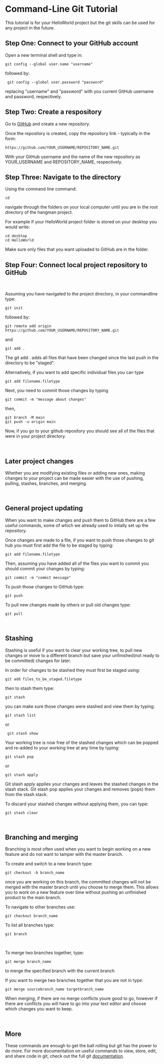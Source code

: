 # Command-Line Git Tutorial 

This tutorial is for your HelloWorld project but the git skills can be used for any project in the future. 
<br>

## Step One: Connect to your GitHub account

Open a new terminal shell and type in: 

    git config --global user.name "username"

followed by:

     git config --global user.password "password"

replacing "username" and "password" with you current GitHub username and password, respectively. 

## Step Two: Create a respository

Go to [GitHub](https://github.com/new) and create a new repository.

Once the repository is created, copy the repository link - typically in the form:


    https://github.com/YOUR_USERNAME/REPOSITORY_NAME.git


With your GitHub username and the name of the new repository as YOUR_USERNAME and REPOSITORY_NAME, respectively. 

## Step Three: Navigate to the directory

Using the command line command:

    cd

navigate through the folders on your local computer until you are in the root directory of the hangman project. 

For example if your HelloWorld project folder is stored on your desktop you would write: 

    cd desktop
    cd HelloWorld

Make sure only files that you want uploaded to GitHub are in the folder.
    
## Step Four: Connect local project repository to GitHub

</br>

Assuming you have navigated to the project directory, in your commandline type:

    git init

followed by:
    
    git remote add origin https://github.com/YOUR_USERNAME/REPOSITORY_NAME.git

 and 
    
    git add .

The git add . adds all files that have been changed since the last push in the directory to be "staged". 

Alternatively, if you want to add specific individual files you can type

    git add filename.filetype

Next, you need to commit those changes by typing

    git commit -m "message about changes"

then,

    git branch -M main
    git push -u origin main

Now, if you go to your github repository you should see all of the files that were in your project directory.

</br>

## Later project changes

Whether you are modifying existing files or adding new ones, making changes to your project can be made easier with the use of pushing, pulling, stashes, branches, and merging.

</br>

## General project updating

When you want to make changes and push them to GitHub there are a few useful commands, some of which we already used to intially set up the repository.

Once changes are made to a file, if you want to push those changes to git hub you must first add the file to be staged by typing:

    git add filename.filetype

Then, assuming you have added all of the files you want to commit you should commit your changes by typing:

    git commit -m "commit message"

To push those changes to GitHub type:

    git push

To pull new changes made by others or pull old changes type:

    git pull




</br>

## Stashing

Stashing is useful if you want to clear your working tree, to pull new changes or move to a different branch but save your unfinished(not ready to be committed) changes for later. 

In order for changes to be stashed they must first be staged using:

    git add files_to_be_staged.filetype

then to stash them type:

    git stash 

you can make sure those changes were stashed and view them by typing:

    git stash list

or 

     git stash show

Your working tree is now free of the stashed changes which can be popped and re-added to your working tree at any time by typing:

    git stash pop

or 

    git stash apply

Git stash apply applies your changes and leaves the stashed changes in the stash stack. Git stash pop applies your changes and removes (pops) them from the stash stack. 

To discard your stashed changes without applying them, you can type:

    git stash clear

</br>

## Branching and merging

Branching is most often used when you want to begin working on a new feature and do not want to tamper with the master branch. 

To create and switch to a new branch type:

    git checkout -b branch_name

once you are working on this branch, the committed changes will not be merged with the master branch until you choose to merge them. This allows you to work on a new feature over time without pushing an unfinished product to the main branch. 

To navigate to other branches use:

    git checkout branch_name

To list all branches type:

    git branch

</br>

To merge two branches together, type:

    git merge branch_name

to merge the specified branch with the current branch

If you want to merge two branches together that you are not in type:

    git merge sourcebranch_name targetbranch_name


When merging, if there are no merge conflicts youre good to go, however if there are conflicts you will have to go into your text editor and choose which changes you want to keep.  

</br>

## More
These commands are enough to get the ball rolling but git has the power to do more. For more documentation on useful commands to view, store, edit, and share code in git, check out the full git [documentation](https://git-scm.com/docs).





















